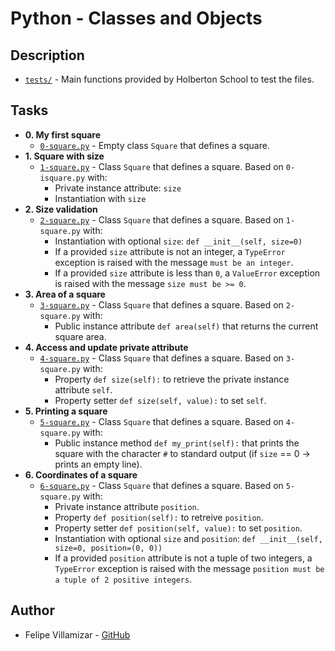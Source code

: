 # Python - Classes and Objects

## Description

* [`tests/`](./tests) - Main functions provided by Holberton School to test the files.

## Tasks

* **0. My first square**
  * [`0-square.py`](./0-square.py) - Empty class `Square` that defines a square.
* **1. Square with size**
  * [`1-square.py`](./1-square.py) - Class `Square` that defines a square. Based on `0-isquare.py` with:
    * Private instance attribute: `size`
    * Instantiation with `size`
* **2. Size validation**
  * [`2-square.py`](./2-square.py) - Class `Square` that defines a square. Based on `1-square.py` with:
    * Instantiation with optional `size`: `def __init__(self, size=0)`
    * If a provided `size` attribute is not an integer, a `TypeError` exception is raised with the message `must be an integer`.
    * If a provided `size` attribute is less than `0`, a `ValueError` exception is raised with the message `size must be >= 0`.
* **3. Area of a square**
  * [`3-square.py`](./3-square.py) - Class `Square` that defines a square. Based on `2-square.py` with:
    * Public instance attribute `def area(self)` that returns the current square area.
* **4. Access and update private attribute**
  * [`4-square.py`](./4-square.py) - Class `Square` that defines a square. Based on `3-square.py` with:
    * Property `def size(self):` to retrieve the private instance attribute `self`.
    * Property setter `def size(self, value):` to set `self`.
* **5. Printing a square**
  * [`5-square.py`](./5-square.py) - Class `Square` that defines a square. Based on `4-square.py` with:
    * Public instance method `def my_print(self):` that prints the square with the character `#` to standard output (if `size` == 0 -> prints an empty line).
* **6. Coordinates of a square**
  * [`6-square.py`](./6-square.py) - Class `Square` that defines a square. Based on `5-square.py` with:
    * Private instance attribute `position`.
    * Property `def position(self):` to retreive `position`.
    * Property setter `def position(self, value):` to set `position`.
    * Instantiation with optional `size` and `position`: `def __init__(self, size=0, position=(0, 0))`
    * If a provided `position` attribute is not a tuple of two integers, a `TypeError` exception is raised with the message `position must be a tuple of 2 positive integers`.

## Author
* Felipe Villamizar - [GitHub](https://github.com/felipevcc)
